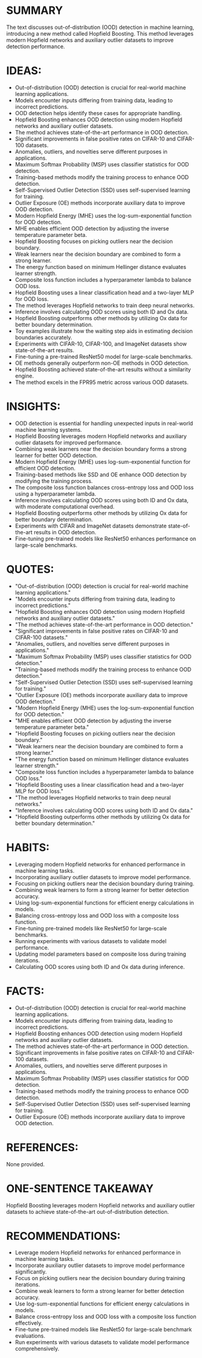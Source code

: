 # SUMMARY
The text discusses out-of-distribution (OOD) detection in machine learning, introducing a new method called Hopfield Boosting. This method leverages modern Hopfield networks and auxiliary outlier datasets to improve detection performance.

# IDEAS:
- Out-of-distribution (OOD) detection is crucial for real-world machine learning applications.
- Models encounter inputs differing from training data, leading to incorrect predictions.
- OOD detection helps identify these cases for appropriate handling.
- Hopfield Boosting enhances OOD detection using modern Hopfield networks and auxiliary outlier datasets.
- The method achieves state-of-the-art performance in OOD detection.
- Significant improvements in false positive rates on CIFAR-10 and CIFAR-100 datasets.
- Anomalies, outliers, and novelties serve different purposes in applications.
- Maximum Softmax Probability (MSP) uses classifier statistics for OOD detection.
- Training-based methods modify the training process to enhance OOD detection.
- Self-Supervised Outlier Detection (SSD) uses self-supervised learning for training.
- Outlier Exposure (OE) methods incorporate auxiliary data to improve OOD detection.
- Modern Hopfield Energy (MHE) uses the log-sum-exponential function for OOD detection.
- MHE enables efficient OOD detection by adjusting the inverse temperature parameter beta.
- Hopfield Boosting focuses on picking outliers near the decision boundary.
- Weak learners near the decision boundary are combined to form a strong learner.
- The energy function based on minimum Hellinger distance evaluates learner strength.
- Composite loss function includes a hyperparameter lambda to balance OOD loss.
- Hopfield Boosting uses a linear classification head and a two-layer MLP for OOD loss.
- The method leverages Hopfield networks to train deep neural networks.
- Inference involves calculating OOD scores using both ID and Ox data.
- Hopfield Boosting outperforms other methods by utilizing Ox data for better boundary determination.
- Toy examples illustrate how the waiting step aids in estimating decision boundaries accurately.
- Experiments with CIFAR-10, CIFAR-100, and ImageNet datasets show state-of-the-art results.
- Fine-tuning a pre-trained ResNet50 model for large-scale benchmarks.
- OE methods generally outperform non-OE methods in OOD detection.
- Hopfield Boosting achieved state-of-the-art results without a similarity engine.
- The method excels in the FPR95 metric across various OOD datasets.

# INSIGHTS:
- OOD detection is essential for handling unexpected inputs in real-world machine learning systems.
- Hopfield Boosting leverages modern Hopfield networks and auxiliary outlier datasets for improved performance.
- Combining weak learners near the decision boundary forms a strong learner for better OOD detection.
- Modern Hopfield Energy (MHE) uses log-sum-exponential function for efficient OOD detection.
- Training-based methods like SSD and OE enhance OOD detection by modifying the training process.
- The composite loss function balances cross-entropy loss and OOD loss using a hyperparameter lambda.
- Inference involves calculating OOD scores using both ID and Ox data, with moderate computational overhead.
- Hopfield Boosting outperforms other methods by utilizing Ox data for better boundary determination.
- Experiments with CIFAR and ImageNet datasets demonstrate state-of-the-art results in OOD detection.
- Fine-tuning pre-trained models like ResNet50 enhances performance on large-scale benchmarks.

# QUOTES:
- "Out-of-distribution (OOD) detection is crucial for real-world machine learning applications."
- "Models encounter inputs differing from training data, leading to incorrect predictions."
- "Hopfield Boosting enhances OOD detection using modern Hopfield networks and auxiliary outlier datasets."
- "The method achieves state-of-the-art performance in OOD detection."
- "Significant improvements in false positive rates on CIFAR-10 and CIFAR-100 datasets."
- "Anomalies, outliers, and novelties serve different purposes in applications."
- "Maximum Softmax Probability (MSP) uses classifier statistics for OOD detection."
- "Training-based methods modify the training process to enhance OOD detection."
- "Self-Supervised Outlier Detection (SSD) uses self-supervised learning for training."
- "Outlier Exposure (OE) methods incorporate auxiliary data to improve OOD detection."
- "Modern Hopfield Energy (MHE) uses the log-sum-exponential function for OOD detection."
- "MHE enables efficient OOD detection by adjusting the inverse temperature parameter beta."
- "Hopfield Boosting focuses on picking outliers near the decision boundary."
- "Weak learners near the decision boundary are combined to form a strong learner."
- "The energy function based on minimum Hellinger distance evaluates learner strength."
- "Composite loss function includes a hyperparameter lambda to balance OOD loss."
- "Hopfield Boosting uses a linear classification head and a two-layer MLP for OOD loss."
- "The method leverages Hopfield networks to train deep neural networks."
- "Inference involves calculating OOD scores using both ID and Ox data."
- "Hopfield Boosting outperforms other methods by utilizing Ox data for better boundary determination."

# HABITS:
- Leveraging modern Hopfield networks for enhanced performance in machine learning tasks.
- Incorporating auxiliary outlier datasets to improve model performance.
- Focusing on picking outliers near the decision boundary during training.
- Combining weak learners to form a strong learner for better detection accuracy.
- Using log-sum-exponential functions for efficient energy calculations in models.
- Balancing cross-entropy loss and OOD loss with a composite loss function.
- Fine-tuning pre-trained models like ResNet50 for large-scale benchmarks.
- Running experiments with various datasets to validate model performance.
- Updating model parameters based on composite loss during training iterations.
- Calculating OOD scores using both ID and Ox data during inference.

# FACTS:
- Out-of-distribution (OOD) detection is crucial for real-world machine learning applications.
- Models encounter inputs differing from training data, leading to incorrect predictions.
- Hopfield Boosting enhances OOD detection using modern Hopfield networks and auxiliary outlier datasets.
- The method achieves state-of-the-art performance in OOD detection.
- Significant improvements in false positive rates on CIFAR-10 and CIFAR-100 datasets.
- Anomalies, outliers, and novelties serve different purposes in applications.
- Maximum Softmax Probability (MSP) uses classifier statistics for OOD detection.
- Training-based methods modify the training process to enhance OOD detection.
- Self-Supervised Outlier Detection (SSD) uses self-supervised learning for training.
- Outlier Exposure (OE) methods incorporate auxiliary data to improve OOD detection.

# REFERENCES:
None provided.

# ONE-SENTENCE TAKEAWAY
Hopfield Boosting leverages modern Hopfield networks and auxiliary outlier datasets to achieve state-of-the-art out-of-distribution detection.

# RECOMMENDATIONS:
- Leverage modern Hopfield networks for enhanced performance in machine learning tasks.
- Incorporate auxiliary outlier datasets to improve model performance significantly.
- Focus on picking outliers near the decision boundary during training iterations.
- Combine weak learners to form a strong learner for better detection accuracy.
- Use log-sum-exponential functions for efficient energy calculations in models.
- Balance cross-entropy loss and OOD loss with a composite loss function effectively.
- Fine-tune pre-trained models like ResNet50 for large-scale benchmark evaluations.
- Run experiments with various datasets to validate model performance comprehensively.